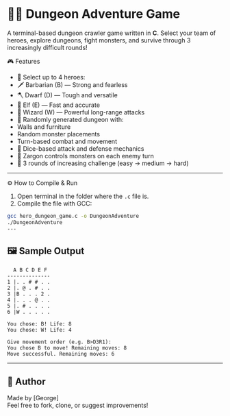 # 🧙‍♂️ Dungeon Adventure Game

A terminal-based dungeon crawler game written in **C**. Select your team of heroes, explore dungeons, fight monsters, and survive through 3 increasingly difficult rounds!

 🎮 Features

- 🔹 Select up to 4 heroes:
- 🗡️ Barbarian (B) — Strong and fearless
- 🪓 Dwarf (D) — Tough and versatile
- 🏹 Elf (E) — Fast and accurate
- 🔮 Wizard (W) — Powerful long-range attacks
- 🧱 Randomly generated dungeon with:
- Walls and furniture
- Random monster placements
- Turn-based combat and movement
- 🎲 Dice-based attack and defense mechanics
- 👾 Zargon controls monsters on each enemy turn
- 🎯 3 rounds of increasing challenge (easy → medium → hard)

---
⚙️ How to Compile & Run

1. Open terminal in the folder where the `.c` file is.
2. Compile the file with GCC:

```bash
gcc hero_dungeon_game.c -o DungeonAdventure
./DungeonAdventure
---

```
## 🖼️ Sample Output

```
  A B C D E F
--------------
1 |. . # # . .
2 |. @ . # . .
3 |B . . . 2 .
4 |. . . @ . .
5 |. # . . . .
6 |W . . . . .

You chose: B! Life: 8
You chose: W! Life: 4

Give movement order (e.g. B>D3R1):
You chose B to move! Remaining moves: 8
Move successful. Remaining moves: 6
```

---

## 👤 Author

Made by [George]  
Feel free to fork, clone, or suggest improvements!


